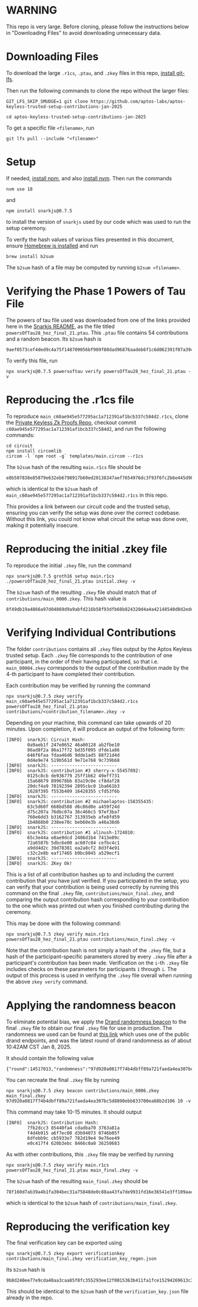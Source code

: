 # WARNING

This repo is very large. Before cloning, please follow the instructions below in "Downloading Files" to avoid downloading unnecessary data. 

# Downloading Files

To download the large `.r1cs`, `.ptau`, and `.zkey` files in this repo, [install git-lfs](https://git-lfs.com/). 

Then run the following commands to clone the repo without the larger files:

```
GIT_LFS_SKIP_SMUDGE=1 git clone https://github.com/aptos-labs/aptos-keyless-trusted-setup-contributions-jan-2025

cd aptos-keyless-trusted-setup-contributions-jan-2025
```

To get a specific file `<filename>`, run

```
git lfs pull --include "<filename>"
```

# Setup

If needed, [install npm](https://docs.npmjs.com/downloading-and-installing-node-js-and-npm), and also [install nvm](https://github.com/nvm-sh/nvm?tab=readme-ov-file#installing-and-updating). Then run the commands

```
nvm use 18
```

and

```
npm install snarkjs@0.7.5
```

to install the version of `snarkjs` used by our code which was used to run the setup ceremony. 

To verify the hash values of various files presented in this document, ensure [Homebrew is installed](https://docs.brew.sh/Installation) and run 

```
brew install b2sum
```

The `b2sum` hash of a file may be computed by running `b2sum <filename>`.

# Verifying the Phase 1 Powers of Tau File

The powers of tau file used was downloaded from one of the links provided here in the [Snarkjs README](https://github.com/iden3/snarkjs/blob/master/README.md#7-prepare-phase-2), as the file titled `powersOfTau28_hez_final_21.ptau`. This `.ptau` file contains 54 contributions and a random beacon. Its `b2sum` hash is 

```
9aef0573cef4ded9c4a75f148709056bf989f80dad96876aadeb6f1c6d062391f07a394a9e756d16f7eb233198d5b69407cca44594c763ab4a5b67ae73254678
``` 

To verify this file, run 

```
npx snarkjs@0.7.5 powersoftau verify powersOfTau28_hez_final_21.ptau -v
```

# Reproducing the .r1cs file

To reproduce `main_c60ae945e577295ac1a712391af1bcb337c584d2.r1cs`, clone the [Private Keyless Zk Proofs Repo](https://github.com/aptos-labs/keyless-zk-proofs-private), checkout commit `c60ae945e577295ac1a712391af1bcb337c584d2`, and run the following commands:

```
cd circuit
npm install circomlib
circom -l `npm root -g` templates/main.circom --r1cs
```

The `b2sum` hash of the resulting `main.r1cs` file should be 

```
e8b507838e85879e632eb6798917b60ed20138347aef7654976dc3f93f6fc2b6e445d980102c8fc674b5f2aae01062de08ce8b895ebcb21962984b87cdfdde63
```

which is identical to the `b2sum` hash of `main_c60ae945e577295ac1a712391af1bcb337c584d2.r1cs` in this repo.

This provides a link between our circuit code and the trusted setup, ensuring you can verify the setup was done over the correct codebase. Without this link, you could not know what circuit the setup was done over, making it potentially insecure. 

# Reproducing the initial .zkey file

To reproduce the initial `.zkey` file, run the command

```
npx snarkjs@0.7.5 groth16 setup main.r1cs ./powersOfTau28_hez_final_21.ptau initial.zkey -v
```

The `b2sum` hash of the resulting `.zkey` file should match that of `contributions/main_0000.zkey`. This hash value is

```
8f49db19a4866a97d04869d9a9abfd216b58f93dfb68b824320d4a4a42148540d8d2eddf4488345f7d23299a067b1a8adeba530c97d59ffa2ff1a34bdbd9414b
```


# Verifying Individual Contributions


The folder `contributions` contains all `.zkey` files output by the Aptos Keyless trusted setup. Each `.zkey` file corresponds to the contribution of one participant, in the order of their having participated, so that i.e. `main_00004.zkey` corresponds to the output of the contribution made by the 4-th participant to have completed their contribution.

Each contribution may be verified by running the command 

```
npx snarkjs@0.7.5 zkey verify main_c60ae945e577295ac1a712391af1bcb337c584d2.r1cs powersOfTau28_hez_final_21.ptau contributions/<contribution_filename>.zkey -v
```

Depending on your machine, this command can take upwards of 20 minutes. Upon completion, it will produce an output of the following form: 

```
[INFO]  snarkJS: Circuit Hash: 
		0a9aeb1f 247e8652 46a00128 ab2fbe10
		86ad8f2a 86a17f72 bd35f095 dfde1a86
		646f6faa fdaa46d6 9dde1ad5 88f21d4d
		0d4e9e74 519b561d 9e71e768 9c739b68
[INFO]  snarkJS: -------------------------
[INFO]  snarkJS: contribution #3 sherry-x-55457892:
		0125c8cb de936779 25ff1b62 49eff731
		15a68679 899678bb 83a19c0e cf8daf28
		20dcf4a9 78192394 2895cbc0 1ba661b3
		1628f395 f553b409 16428355 cfd53f6b
[INFO]  snarkJS: -------------------------
[INFO]  snarkJS: contribution #2 michaelaptos-158355435:
		63c5d60f 668bd588 d6c86d0e a459f24d
		d75c207a 76dbc07a 36c466c5 97ef3ba7
		760e6dd3 b3162767 313935eb afe8fd59
		1b4868b0 238ee70c beb60e3b a46a38d6
[INFO]  snarkJS: -------------------------
[INFO]  snarkJS: contribution #1 alinush-1724810:
		65c3e44a e8ae9dcd 2406d1b4 7413e09c
		72a6587b 5dbc6e00 ac607c84 cefbc4c1
		a9dd4d2c 39d78381 ea2a8cf2 8d3f4e91
		c32c2e8b eaf17465 b9bc8045 a529ecf1
[INFO]  snarkJS: -------------------------
[INFO]  snarkJS: ZKey Ok!
```

This is a list of all contribution hashes up to and including the current contribution that you have just verified. If you participated in the setup, you can verify that your contribution is being used correctly by running this command on the final `.zkey` file, `contributions/main_final.zkey`, and comparing the output contribution hash corresponding to your contribution to the one which was printed out when you finished contributing during the ceremony. 

This may be done with the following command:

```
npx snarkjs@0.7.5 zkey verify main.r1cs powersOfTau28_hez_final_21.ptau contributions/main_final.zkey -v
```

Note that the contribution hash is not simply a hash of the `.zkey` file, but a hash of the participant-specific parameters stored by every `.zkey` file after a participant's contribution has been made. Verification on the `i`-th `.zkey` file includes checks on these parameters for participants `1` through `i`. The output of this process is used in verifying the `.zkey` file overall when running the above `zkey verify` command. 

# Applying the randomness beacon

To eliminate potential bias, we apply the [Drand randomness beacon](https://drand.love/) to the final `.zkey` file to obtain our final `.zkey` file for use in production. The randomness we used can be found at [this link](https://api3.drand.sh/52db9ba70e0cc0f6eaf7803dd07447a1f5477735fd3f661792ba94600c84e971/public/14517013) which uses one of the public drand endpoints, and was the latest round of drand randomness as of about 10:42AM CST Jan 8, 2025. 

It should contain the following value

```
{"round":14517013,"randomness":"97d920a0817f74b4dbff89a721faeda4ea307bc5d8890ebb833700ea68b2d106","signature":"83236a954108c9de257b6a10c838f3e3f215eb3bd25c2261f42b4a6204d6b00a3f216b8d88dcd7947cba97d39f2e16c5"}
```

You can recreate the final `.zkey` file by running

```
npx snarkjs@0.7.5 zkey beacon contributions/main_0006.zkey main_final.zkey 97d920a0817f74b4dbff89a721faeda4ea307bc5d8890ebb833700ea68b2d106 10 -v
```

This command may take 10-15 minutes. It should output

```
[INFO]  snarkJS: Contribution Hash: 
		7fb2dcc3 85440fa4 cdadba70 3763a81a
		f4d4b915 a6f7ec08 d3b94073 0746b05f
		6dfebb9c cb5933e7 782d19e4 9e76ee49
		e0c417f4 620b3ebc 8466c0a0 36250683
```

As with other contributions, this `.zkey` file may be verified by running

```
npx snarkjs@0.7.5 zkey verify main.r1cs powersOfTau28_hez_final_21.ptau main_final.zkey -v
```

The `b2sum` hash of the resulting `main_final.zkey` should be 

```
78f160d7ab39a4b1fa304bec31a75848de0c88aa43fa7de9931fd16e36541e3ff109aac53a3bb3b3db07c77a4ae1045afc5b9e93d623f90ce4dfba11ff785b08
```

which is identical to the `b2sum` hash of `contributions/main_final.zkey`.

# Reproducing the verification key

The final verification key can be exported using 

```
npx snarkjs@0.7.5 zkey export verificationkey contributions/main_final.zkey verification_key_regen.json
```

Its `b2sum` hash is

```
9b8d240ee77e9cda48aa3caa85f8fc355293ee12f0015363b411fa1fce15294269613c3cbf1185cc867fd97c0e9cb5fa622e4fd5082a1add1899671d098c2273
```

This should be identical to the `b2sum` hash of the `verification_key.json` file already in the repo.
